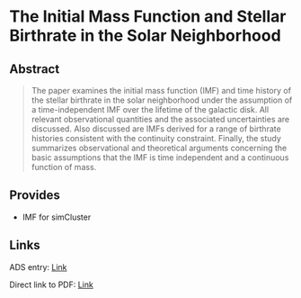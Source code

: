 # The Initial Mass Function and Stellar Birthrate in the Solar Neighborhood


## Abstract

> The paper examines the initial mass function (IMF) and time history of the stellar birthrate in the solar neighborhood under the assumption of a time-independent IMF over the lifetime of the galactic disk. All relevant observational quantities and the associated uncertainties are discussed. Also discussed are IMFs derived for a range of birthrate histories consistent with the continuity constraint. Finally, the study summarizes observational and theoretical arguments concerning the basic assumptions that the IMF is time independent and a continuous function of mass.


## Provides

- IMF for simCluster


## Links

ADS entry: [Link](https://ui.adsabs.harvard.edu/?#abs/1979ApJS...41..513M)

Direct link to PDF: [Link](http://articles.adsabs.harvard.edu/pdf/1979ApJS...41..513M)
